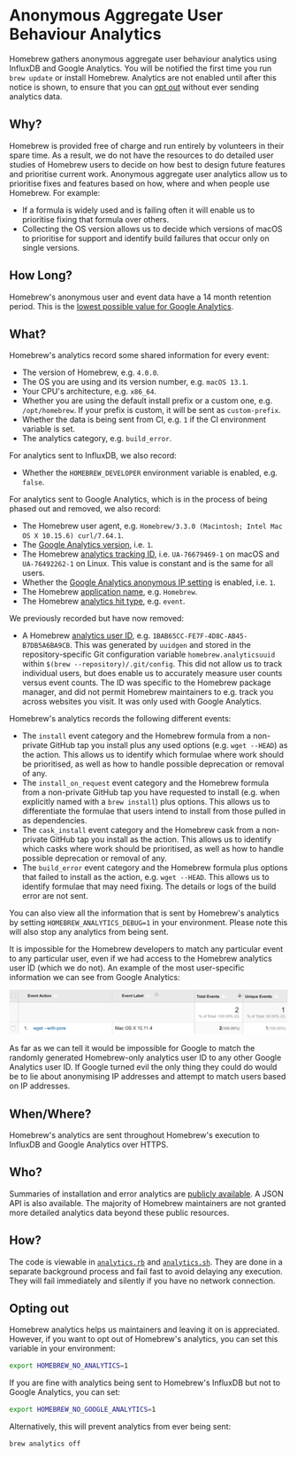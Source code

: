 # Anonymous Aggregate User Behaviour Analytics

Homebrew gathers anonymous aggregate user behaviour analytics using InfluxDB and Google Analytics. You will be notified the first time you run `brew update` or install Homebrew. Analytics are not enabled until after this notice is shown, to ensure that you can [opt out](Analytics.md#opting-out) without ever sending analytics data.

## Why?

Homebrew is provided free of charge and run entirely by volunteers in their spare time. As a result, we do not have the resources to do detailed user studies of Homebrew users to decide on how best to design future features and prioritise current work. Anonymous aggregate user analytics allow us to prioritise fixes and features based on how, where and when people use Homebrew. For example:

- If a formula is widely used and is failing often it will enable us to prioritise fixing that formula over others.
- Collecting the OS version allows us to decide which versions of macOS to prioritise for support and identify build failures that occur only on single versions.

## How Long?

Homebrew's anonymous user and event data have a 14 month retention period. This is the [lowest possible value for Google Analytics](https://support.google.com/analytics/answer/7667196).

## What?

Homebrew's analytics record some shared information for every event:

- The version of Homebrew, e.g. `4.0.0`.
- The OS you are using and its version number, e.g. `macOS 13.1`.
- Your CPU's architecture, e.g. `x86_64`.
- Whether you are using the default install prefix or a custom one, e.g. `/opt/homebrew`. If your prefix is custom, it will be sent as `custom-prefix`.
- Whether the data is being sent from CI, e.g. `1` if the CI environment variable is set.
- The analytics category, e.g. `build_error`.

For analytics sent to InfluxDB, we also record:

- Whether the `HOMEBREW_DEVELOPER` environment variable is enabled, e.g. `false`.

For analytics sent to Google Analytics, which is in the process of being phased out and removed, we also record:

- The Homebrew user agent, e.g. `Homebrew/3.3.0 (Macintosh; Intel Mac OS X 10.15.6) curl/7.64.1`.
- The [Google Analytics version](https://developers.google.com/analytics/devguides/collection/protocol/v1/parameters#v), i.e. `1`.
- The Homebrew [analytics tracking ID](https://developers.google.com/analytics/devguides/collection/protocol/v1/parameters#tid), i.e. `UA-76679469-1` on macOS and `UA-76492262-1` on Linux. This value is constant and is the same for all users.
- Whether the [Google Analytics anonymous IP setting](https://developers.google.com/analytics/devguides/collection/protocol/v1/parameters#aip) is enabled, i.e. `1`.
- The Homebrew [application name](https://developers.google.com/analytics/devguides/collection/protocol/v1/parameters#an), e.g. `Homebrew`.
- The Homebrew [analytics hit type](https://developers.google.com/analytics/devguides/collection/protocol/v1/parameters#t), e.g. `event`.

We previously recorded but have now removed:

- A Homebrew [analytics user ID](https://developers.google.com/analytics/devguides/collection/protocol/v1/parameters#cid), e.g. `1BAB65CC-FE7F-4D8C-AB45-B7DB5A6BA9CB`. This was generated by `uuidgen` and stored in the repository-specific Git configuration variable `homebrew.analyticsuuid` within `$(brew --repository)/.git/config`. This did not allow us to track individual users, but does enable us to accurately measure user counts versus event counts. The ID was specific to the Homebrew package manager, and did not permit Homebrew maintainers to e.g. track you across websites you visit. It was only used with Google Analytics.

Homebrew's analytics records the following different events:

- The `install` event category and the Homebrew formula from a non-private GitHub tap you install plus any used options (e.g. `wget --HEAD`) as the action. This allows us to identify which formulae where work should be prioritised, as well as how to handle possible deprecation or removal of any.
- The `install_on_request` event category and the Homebrew formula from a non-private GitHub tap you have requested to install (e.g. when explicitly named with a `brew install`) plus options. This allows us to differentiate the formulae that users intend to install from those pulled in as dependencies.
- The `cask_install` event category and the Homebrew cask from a non-private GitHub tap you install as the action. This allows us to identify which casks where work should be prioritised, as well as how to handle possible deprecation or removal of any.
- The `build_error` event category and the Homebrew formula plus options that failed to install as the action, e.g. `wget --HEAD`. This allows us to identify formulae that may need fixing. The details or logs of the build error are not sent.

You can also view all the information that is sent by Homebrew's analytics by setting `HOMEBREW_ANALYTICS_DEBUG=1` in your environment. Please note this will also stop any analytics from being sent.

It is impossible for the Homebrew developers to match any particular event to any particular user, even if we had access to the Homebrew analytics user ID (which we do not). An example of the most user-specific information we can see from Google Analytics:

![Aggregate user analytics](assets/img/docs/analytics.png)

As far as we can tell it would be impossible for Google to match the randomly generated Homebrew-only analytics user ID to any other Google Analytics user ID. If Google turned evil the only thing they could do would be to lie about anonymising IP addresses and attempt to match users based on IP addresses.

## When/Where?

Homebrew's analytics are sent throughout Homebrew's execution to InfluxDB and Google Analytics over HTTPS.

## Who?

Summaries of installation and error analytics are [publicly available](https://formulae.brew.sh/analytics/). A JSON API is also available. The majority of Homebrew maintainers are not granted more detailed analytics data beyond these public resources.

## How?

The code is viewable in [`analytics.rb`](https://github.com/Homebrew/brew/blob/HEAD/Library/Homebrew/utils/analytics.rb) and [`analytics.sh`](https://github.com/Homebrew/brew/blob/HEAD/Library/Homebrew/utils/analytics.sh). They are done in a separate background process and fail fast to avoid delaying any execution. They will fail immediately and silently if you have no network connection.

## Opting out

Homebrew analytics helps us maintainers and leaving it on is appreciated. However, if you want to opt out of Homebrew's analytics, you can set this variable in your environment:

```sh
export HOMEBREW_NO_ANALYTICS=1
```

If you are fine with analytics being sent to Homebrew's InfluxDB but not to Google Analytics, you can set:

```sh
export HOMEBREW_NO_GOOGLE_ANALYTICS=1
```

Alternatively, this will prevent analytics from ever being sent:

```sh
brew analytics off
```
